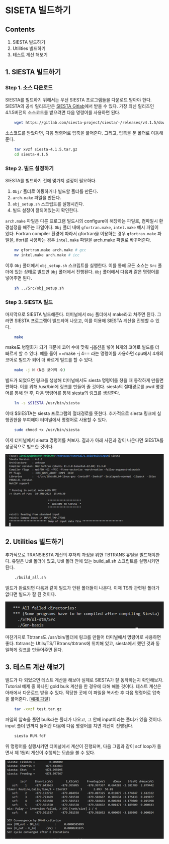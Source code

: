 SISETA 빌드하기
===============================
## Contents
1. SIESTA 빌드하기
2. Utilities 빌드하기
3. 테스트 계산 해보기

## 1. SIESTA 빌드하기

### Step 1. 소스 다운로드

SIESTA를 빌드하기 위해서는 우선 SIESTA 프로그램들을 다운로드 받아야 한다. SIESTA의 공식 릴리즈판은 [SIESTA Gitlab](https://gitlab.com/siesta-project/siesta/-/releases)에서 받을 수 있다. 가장 최신 릴리즈인 4.1.5버전의 소스코드를 받으려면 다음 명령어를 사용하면 된다.

```bash
    wget https://gitlab.com/siesta-project/siesta/-/releases/v4.1.5/downloads/siesta-4.1.5.tar.gz
```

소스코드를 받았다면, 다음 명령어로 압축을 풀어준다. 그리고, 압축을 푼 폴더로 이동해준다.

```bash
    tar xvzf siesta-4.1.5.tar.gz
    cd siesta-4.1.5
```

### Step 2. 빌드 설정하기

SIESTA를 빌드하기 전에 몇가지 설정이 필요하다.

1. `Obj/` 폴더로 이동하거나 빌드할 폴더를 만든다.
2. `arch.make` 파일을 만든다.
3. `obj_setup.sh` 스크립트를 실행시킨다.
4. 빌드 설정이 잘되어있는지 확인한다.

`arch.make` 파일은 다른 프로그램 빌드시의 configure에 해당하는 파일로, 컴파일시 환경설정을 해주는 파일이다. `Obj` 폴더 내에 `gfortran.make`, `intel.make` 예시 파일이 있다. Fortran compiler 환경에 따라서 gfortran을 이용하는 경우 `gfortran.make` 파일을, ifort를 사용하는 경우 `intel.make` 파일을 arch.make 파일로 바꾸어준다.

```bash
    mv gfortran.make arch.make # gcc
    mv intel.make arch.make # icc
```

이후 `Obj` 폴더에서 `obj_setup.sh` 스크립트를 실행한다. 이를 통해 모든 소스는 `Src` 폴더에 있는 상태로 빌드만 `Obj` 폴더에서 진행된다. `Obj` 폴더에서 다음과 같은 명령어를 넣어주면 된다.

```bash
    sh ../Src/obj_setup.sh
```

### Step 3. SIESTA 빌드

마지막으로 SIESTA 빌드해준다. 터미널에서 `Obj` 폴더에서 make라고 쳐주면 된다. 그러면 SIESTA 프로그램이 빌드되어 나오고, 이를 이용해 SIESTA 계산을 진행할 수 있다.

```bash
    make
```
make도 병렬화가 되기 때문에 코어 수에 맞춰 -j옵션을 넣어 N개의 코어로 빌드를 더 빠르게 할 수 있다. 예를 들어 ==make -j 4== 라는 명령어를 사용하면 cpu에서 4개의 코어로 빌드가 되어 더 빠르게 빌드를 할 수 있다.

```bash
    make -j N (N은 코어의 수)
```

빌드가 되었으면 링크를 생성해 터미널에서도 siesta 명령어를 쳤을 때 동작하게 만들면 편하다. 이를 위해 /usr/bin에 링크를 만들어 줄 것이다. siesta의 절대경로를 pwd 명령어를 통해 안 후, 다음 명령어를 통해 siesta의 링크를 생성한다.

```bash
    ln -s $SIESTA /usr/bin/siesta
```

이때 $SIESTA는 siesta 프로그램의 절대경로를 뜻한다. 추가적으로 siesta 링크에 실행권한을 부여해야 터미널에서 명령어로 사용할 수 있다.

```bash
    sudo chmod +x /usr/bin/siesta
```

이제 터미널에서 siesta 명령어를 쳐보자. 결과가 아래 사진과 같이 나온다면 SIESTA를 성공적으로 빌드한 것이다.

![build2.png](img/build/build_2.PNG)


## 2. Utilities 빌드하기

추가적으로 TRANSIESTA 계산의 후처리 과정을 위한 TBTRANS 유틸을 빌드해야한다. 유틸은 Util 폴더에 있고, Util 폴더 안에 있는 build_all.sh 스크립트를 실행시키면 된다.

```bash
    ./build_all.sh
```

빌드가 완료되면 다음과 같이 빌드가 안된 폴더들이 나온다. 이때 TS와 관련된 폴더가 없다면 빌드가 잘 된 것이다.

![build4.png](img/build/build_4.PNG)

마찬가지로 Tbtrans도 /usr/bin/폴더에 링크를 만들어 터미널에서 명령어로 사용하면 좋다. tbtrans는 Utils/TS/TBtrans/tbtrans에 위치해 있고, siesta에서 했던 것과 동일하게 링크를 만들어주면 된다.

## 3. 테스트 계산 해보기

빌드가 다 되었으면 테스트 계산을 해보아 실제로 SIESTA가 잘 동작하는지 확인해보자. Tutorial 예제 중 하나인 gold bulk 계산을 한 경우에 대해 해볼 것이다. 테스트 계산은 아래에서 다운로드 받을 수 있다. 적당한 곳에 이 파일을 복사한 후 다음 명령어로 압축을 풀어준다. [[예제 파일]](img/build/test.tar.gz)

```bash
    tar -xvzf test.tar.gz
```

파일의 압축을 풀면 bulk라는 폴더가 나오고, 그 안에 input이라는 폴더가 있을 것이다. input 폴더 안까지 들어간 다음에 다음 명령어를 치면 계산이 진행된다.

```bash
    siesta RUN.fdf
```

위 명령어를 실행시키면 터미널에서 계산이 진행되며, 다음 그림과 같이 scf loop가 돌면서 제 1원리 계산이 수행되는 모습을 볼 수 있다.

![build3.png](img/build/build_3.PNG)

